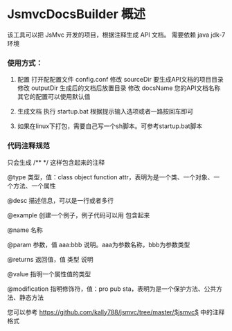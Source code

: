 JsmvcDocsBuilder 概述
=====
该工具可以把 JsMvc 开发的项目，根据注释生成 API 文档。
需要依赖 java jdk-7 环境

### 使用方式：
1. 配置
打开配配置文件  config.conf
修改 sourceDir 要生成API文档的项目目录
修改 outputDir 生成后的文档后放置目录
修改 docsName 您的API文档名称
其它的配置可以使用默认值

2. 生成文档
执行 startup.bat
根据提示输入选项或者一路按回车即可

3. 如果在linux下打包，需要自己写一个sh脚本。可参考startup.bat脚本

### 代码注释规范

只会生成 /** */ 这样包含起来的注释
 
 @type 类型，值：class object function attr，表明为是一个类、一个对象、一个方法、一个属性

 @desc 描述信息，可以是一行或者多行
 
 @example 创建一个例子，例子代码可以用 <code></code>包含起来
 
 @name 名称
 
 @param 参数，值 aaa:bbb 说明。aaa为参数名称，bbb为参数类型
 
 @returns 返回值，值  类型 说明
 
 @value 指明一个属性值的类型
 
 @modification 指明修饰符，值：pro pub sta，表明为是一个保护方法、公共方法、静态方法
 
 您可以参考  <https://github.com/kally788/jsmvc/tree/master/$jsmvc$> 中的注释格式
